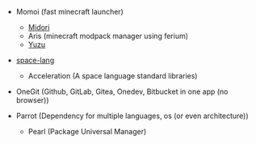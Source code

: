 - Momoi (fast minecraft launcher)
  - [Midori](https://github.com/misilelab/midori)
  - Aris (minecraft modpack manager using ferium)
  - [Yuzu](https://github.com/misilelab/yuzu)

- [space-lang](https://github.com/misilelab/space-lang)
  - Acceleration (A space language standard libraries)

- OneGit (Github, GitLab, Gitea, Onedev, Bitbucket in one app (no browser))

- Parrot (Dependency for multiple languages, os (or even architecture))
  - Pearl (Package Universal Manager)
